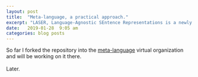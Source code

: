 ```yaml
---
layout: post
title:  "Meta-language, a practical approach."
excerpt: "LASER, Language-Agnostic SEntence Representations is a newly released open-source library from facebook research. It's an 'encoder' that had been trained on a multilanguage corpus."
date:   2019-01-28  9:05 am
categories: blog posts
---
```

So far I forked the repository into the [meta-language](https://github.com/meta-language) virtual organization and will be working on it there.<br><br>
Later.
